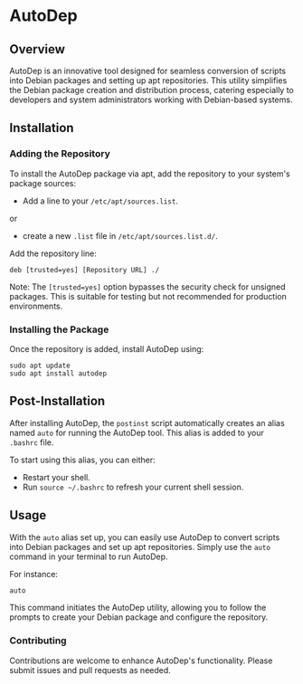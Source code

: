 # AutoDep

## Overview

AutoDep is an innovative tool designed for seamless conversion of scripts into Debian packages and setting up apt repositories. This utility simplifies the Debian package creation and distribution process, catering especially to developers and system administrators working with Debian-based systems.

## Installation

### Adding the Repository

To install the AutoDep package via apt, add the repository to your system's package sources:

* Add a line to your `/etc/apt/sources.list`.

or

* create a new `.list` file in `/etc/apt/sources.list.d/`.

Add the repository line:

    deb [trusted=yes] [Repository URL] ./

Note: The `[trusted=yes]` option bypasses the security check for unsigned packages. This is suitable for testing but not recommended for production environments.

### Installing the Package

Once the repository is added, install AutoDep using:

    sudo apt update
    sudo apt install autodep

## Post-Installation

After installing AutoDep, the `postinst` script automatically creates an alias named `auto` for running the AutoDep tool. This alias is added to your `.bashrc` file.

To start using this alias, you can either:

* Restart your shell.
* Run `source ~/.bashrc` to refresh your current shell session.

## Usage

With the `auto` alias set up, you can easily use AutoDep to convert scripts into Debian packages and set up apt repositories. Simply use the `auto` command in your terminal to run AutoDep.

For instance:

```bash
auto
```
This command initiates the AutoDep utility, allowing you to follow the prompts to create your Debian package and configure the repository.

### Contributing

Contributions are welcome to enhance AutoDep's functionality. Please submit issues and pull requests as needed.
